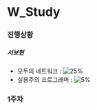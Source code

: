 # W_Study

### 진행상황

##### 서보현
  -  모두의 네트워크 : ![25%](https://progress-bar.dev/25)
  -  실용주의 프로그래머 : ![5%](https://progress-bar.dev/5)

### 1주차

